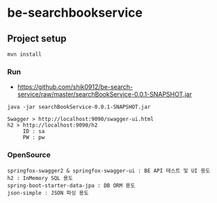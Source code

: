 # be-searchbookservice

## Project setup
```
mvn install
```

### Run
- https://github.com/shik0912/be-search-service/raw/master/searchBookService-0.0.1-SNAPSHOT.jar

```
java -jar searchBookService-0.0.1-SNAPSHOT.jar

Swagger > http://localhost:9090/swagger-ui.html
h2 > http://localhost:9090/h2
     ID : sa
     PW : pw
```

### OpenSource
```
springfox-swagger2 & springfox-swagger-ui : BE API 테스트 및 UI 용도
h2 : InMemory SQL 용도
spring-boot-starter-data-jpa : DB ORM 용도
json-simple : JSON 파싱 용도
```

